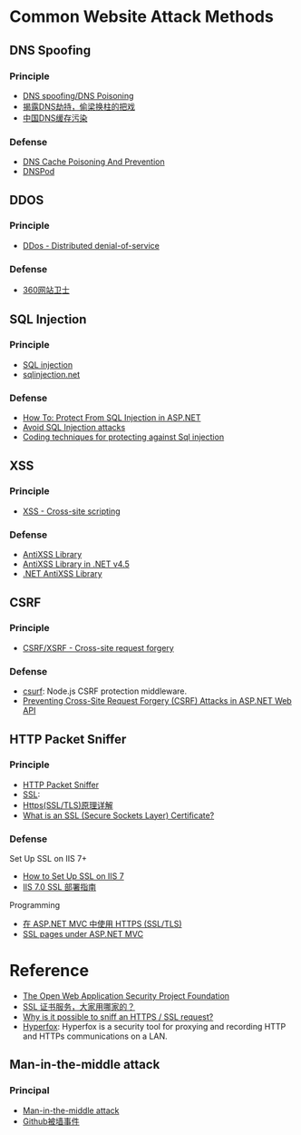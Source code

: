 # Common Website Attack Methods

## DNS Spoofing

### Principle

- [DNS spoofing/DNS Poisoning](https://en.wiki2.org/wiki/DNS_cache_poisoning)
- [揭露DNS劫持，偷梁换柱的把戏](http://tech.ccidnet.com/zt/dns/)
- [中国DNS缓存污染](http://blog.csdn.net/yyf_ad/article/details/16357473)

### Defense

- [DNS Cache Poisoning And Prevention](https://techtrigger.wordpress.com/2012/01/11/dns-cache-poisoning-and-prevention/)
- [DNSPod](https://www.dnspod.cn/)

## DDOS

### Principle

- [DDos - Distributed denial-of-service](https://en.wiki2.org/wiki/DDos)

### Defense

- [360网站卫士](http://wzb.360.cn/)

## SQL Injection

### Principle

- [SQL injection](https://en.wiki2.org/wiki/SQL_injection)
- [sqlinjection.net](http://www.sqlinjection.net/)

### Defense

- [How To: Protect From SQL Injection in ASP.NET](https://msdn.microsoft.com/en-us/library/ff648339.aspx)
- [Avoid SQL Injection attacks](http://forums.asp.net/p/777624/2942861.aspx#2942861)
- [Coding techniques for protecting against Sql injection](http://forums.asp.net/t/1254125.aspx)

## XSS

### Principle

- [XSS - Cross-site scripting](https://en.wiki2.org/wiki/Cross-site_scripting)

### Defense

- [AntiXSS Library](http://www.asp.net/aspnet/overview/aspnet-and-visual-studio-2012/whats-new#_Toc318097382)
- [AntiXSS Library in .NET v4.5](http://forums.asp.net/t/1863558.aspx?AntiXSS+Library+in+NET+v4+5)
- [.NET AntiXSS Library](https://www.owasp.org/index.php/.NET_AntiXSS_Library)

## CSRF

### Principle

- [CSRF/XSRF - Cross-site request forgery](https://en.wiki2.org/wiki/Cross-site_request_forgery)

### Defense

- [csurf](https://www.npmjs.com/package/csurf): Node.js CSRF protection middleware.
- [Preventing Cross-Site Request Forgery (CSRF) Attacks in ASP.NET Web API](http://www.asp.net/web-api/overview/security/preventing-cross-site-request-forgery-attacks)

## HTTP Packet Sniffer

### Principle

- [HTTP Packet Sniffer](https://en.wiki2.org/wiki/Packet_Sniffer)
- [SSL](https://en.wiki2.org/wiki/Transport_Layer_Security):
- [Https(SSL/TLS)原理详解](http://www.fenesky.com/blog/2014/07/19/how-https-works.html)
- [What is an SSL (Secure Sockets Layer) Certificate?](https://www.instantssl.com/ssl.html)

### Defense

Set Up SSL on IIS 7+

- [How to Set Up SSL on IIS 7](http://www.iis.net/learn/manage/configuring-security/how-to-set-up-ssl-on-iis)
- [IIS 7.0 SSL 部署指南](http://www.wosign.com/Support/iis7.html)

Programming

- [在 ASP.NET MVC 中使用 HTTPS (SSL/TLS)](http://www.cnblogs.com/snowdream/archive/2009/08/07/use-https-in-aspnet-mvc.html)
- [SSL pages under ASP.NET MVC](http://stackoverflow.com/questions/156748/ssl-pages-under-asp-net-mvc)

# Reference

- [The Open Web Application Security Project Foundation](https://www.owasp.org/index.php/Main_Page)
- [SSL 证书服务，大家用哪家的？](http://www.zhihu.com/question/19578422)
- [Why is it possible to sniff an HTTPS / SSL request?](http://security.stackexchange.com/questions/19616/why-is-it-possible-to-sniff-an-https-ssl-request)
- [Hyperfox](https://hyperfox.org/): Hyperfox is a security tool for proxying and recording HTTP and HTTPs communications on a LAN.

## Man-in-the-middle attack

### Principal

- [Man-in-the-middle attack](https://en.wiki2.org/wiki/Man-in-the-middle_attack)
- [Github被墙事件](https://en.greatfire.org/blog/2013/jan/china-github-and-man-middle)